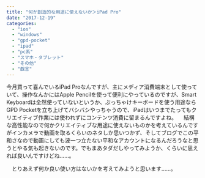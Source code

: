 ```yaml
---
title: "何か創造的な用途に使えないか＞iPad Pro"
date: "2017-12-19"
categories: 
  - "ios"
  - "windows"
  - "gpd-pocket"
  - "ipad"
  - "pc系"
  - "スマホ・タブレット"
  - "その他"
  - "戯言"
---
```


今月買って喜んでいるiPad Proなんですが、主にメディア消費端末として使っていて、操作なんかにはApple Pencilを使って便利にやっているのですが、Smart Keyboardは全然使っていないというか、ぶっちゃけキーボードを使う用途ならGPD Pocketを立ち上げてバシバシやっちゃうので、iPadはいつまでたってもクリエイティブ作業には使われずにコンテンツ消費に留まるんですよね。 　結構な高性能なので何かクリエイティブな用途に使えないものかを考えているんですがインカメラで動画を取るくらいのネタしか思いつかず、そしてブログでこの平和さなので動画にしても波一つ立たない平和なアカウントになるんだろうなと思うとやる気も起きないのです。でもまあタダだしやってみようか、くらいに思えれば良いんですけどね……。

　とりあえず何か良い使い方はないかを考えてみようと思います……。

